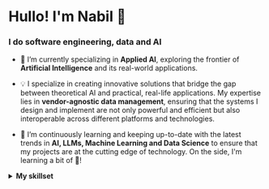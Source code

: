 # Hullo! I'm Nabil 👋
### I do software engineering, data and AI

- 🔭 I’m currently specializing in **Applied AI**, exploring the frontier of **Artificial Intelligence** and its real-world applications.

- 💡 I specialize in creating innovative solutions that bridge the gap between theoretical AI and practical, real-life applications. My expertise lies in **vendor-agnostic data management**, ensuring that the systems I design and implement are not only powerful and efficient but also interoperable across different platforms and technologies.

- 🌱 I’m continuously learning and keeping up-to-date with the latest trends in **AI, LLMs, Machine Learning and Data Science** to ensure that my projects are at the cutting edge of technology. On the side, I'm learning a bit of 🦀!
<details>
  <summary><b>My skillset</b></summary>
<br>
  
![My Languages and Frameworks](https://skillicons.dev/icons?i=js,html,css,sass,tailwind,react,vue.wasm)

![My Languages and Frameworks, line two](https://skillicons.dev/icons?i=vite,nodejs,python,pytorch,tensorflow,fastapi,flask.wasm)

![My Infrastructure](https://skillicons.dev/icons?i=docker,kubernetes,aws,azure,gcp,terraform,mongodb.wasm)
</details>
<!--
**nabdoni/nabdoni** is a ✨ _special_ ✨ repository because its `README.md` (this file) appears on your GitHub profile.

Here are some ideas to get you started:

- 🔭 I’m currently working on ...
- 🌱 I’m currently learning ...
- 👯 I’m looking to collaborate on ...
- 🤔 I’m looking for help with ...
- 💬 Ask me about ...
- 📫 How to reach me: ...
- 😄 Pronouns: ...
- ⚡ Fun fact: ...
-->
